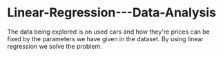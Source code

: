 # Linear-Regression---Data-Analysis
The data being explored is on used cars and how they're prices can be fixed by the parameters we have given in the dataset.
By using linear regression we solve the problem.
